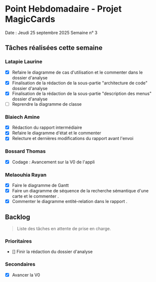# Point Hebdomadaire - Projet MagicCards

Date : Jeudi 25 septembre 2025
Semaine n° 3

## Tâches réalisées cette semaine

### Latapie Laurine

- [x] Refaire le diagramme de cas d'utilisation et le commenter dans le dossier d'analyse
- [x] Finalisation de la rédaction de la sous-partie "architecture de code" dossier d'analyse
- [x] Finalisation de la rédaction de la sous-partie "description des menus" dossier d'analyse
- [ ] Reprendre la diagramme de classe

###  Blaiech Amine

- [x] Rédaction du rapport intermédiaire
- [x] Refaire le diagramme d'état et le commenter
- [x] Relecture et dernières modifications du rapport avant l'envoi

### Bossard Thomas

- [x] Codage : Avancement sur la V0 de l'appli

### Melaouhia Rayan

- [x] Faire le diagramme de Gantt 
- [x] Faire un diagramme de séquence de la recherche sémantique d'une carte et le commenter .
- [x] Commenter le diagramme entité-relation dans le  rapport .

## Backlog

> Liste des tâches en attente de prise en charge.

### Prioritaires

- [] Finir la rédaction du dossier d'analyse

### Secondaires

- [X] Avancer la V0
